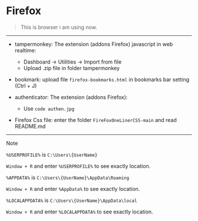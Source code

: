 # Firefox 

> This is browser i am using now. 
---
- tampermonkey: The extension (addons Firefox) javascript in web realtime:
    - Dashboard -> Utilities -> Import from file 
    - Upload .zip file in folder tampermonkey

- bookmark: upload file `firefox-bookmarks.html` in bookmarks bar setting (Ctrl + J)
- authenticator: The extension (addons Firefox):
    - Use `code authen.jpg`
- Firefox Css file: enter the folder `FireFoxOneLinerCSS-main` and read README.md

---
> [!NOTE]
> `%USERPROFILE%` is `C:\Users\{UserName}` 
> 
> `Window + R` and enter `%USERPROFILE%` to see exactly location.
> 
> `%APPDATA%` is `C:\Users\{UserName}\AppData\Roaming` 
> 
> `Window + R` and enter `%AppData%` to see exactly location.
> 
> `%LOCALAPPDATA%` is `C:\Users\{UserName}\AppData\local` 
> 
> `Window + R` and enter `%LOCALAPPDATA%` to see exactly location.